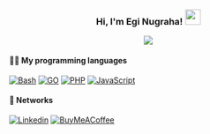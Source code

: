 <h3 align="center">
  Hi, I'm Egi Nugraha!
  <img src="https://media.giphy.com/media/hvRJCLFzcasrR4ia7z/giphy.gif" width="28">
</h3>

<!-- Typing SVG by DenverCoder1 - https://github.com/DenverCoder1/readme-typing-svg -->
<p align="center">
  <a href="https://github.com/DenverCoder1/readme-typing-svg"><img src="https://readme-typing-svg.herokuapp.com?font=Helvetica-bold&color=%23BBC3CA&size=16&center=true&vCenter=true&lines=Software+Engineer+from+Bandung;Falling+Love+with+Code+and+Design;Video+Games%2C+Mountaineering+and+Rock+Band"></a>
</p>

<!-- Some badges are from https://github.com/Ileriayo/markdown-badges -->

#### 👨‍💻 My programming languages
<p>
    <a href="https://github.com/search?q=user%3Aeginugraha+language%3Abash"><img alt="Bash" src="https://img.shields.io/badge/Shell_script-%23121011.svg?logo=gnu-bash&logoColor=white"></a>
    <a href="https://github.com/search?q=user%3Aeginugraha+language%3Ago"><img alt="GO" src="https://img.shields.io/badge/GO-%2300ADD8.svg?logo=go&logoColor=white"></a>
    <a href="https://github.com/search?q=user%3Aeginugraha+language%3Aphp"><img alt="PHP" src="https://img.shields.io/badge/PHP-777BB4.svg?logo=php&logoColor=white"></a>
    <a href="https://github.com/search?q=user%3Aeginugraha+language%3Ajavascript"><img alt="JavaScript" src="https://img.shields.io/badge/JavaScript-F7DF1E.svg?logo=javascript&logoColor=black"></a>
</p>


#### 💬 Networks
<p>
    <a href="https://www.linkedin.com/in/eginugraha/"><img alt="Linkedin" src="https://img.shields.io/badge/Linkedin-%230077B5.svg?logo=Linkedin&logoColor=white"></a>
    <a href="https://www.buymeacoffee.com/eginugraha"><img alt="BuyMeACoffee" src="https://img.shields.io/badge/Buy%20Me%20a%20Coffee-ffdd00?logo=buy-me-a-coffee&logoColor=black"></a>
</p>
